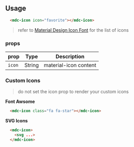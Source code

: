 ## Usage

```html
  <mdc-icon icon="favorite"></mdc-icon>
```

> refer to [Material Design Icon Font](https://material.io/icons/) for the list of icons 

### props

| prop | Type | Description |
|------|------|-------------|
|`icon`|String| material-icon content |

### Custom Icons

> do not set the icon prop to render your custom icons 

**Font Awsome**

```html
  <mdc-icon class="fa fa-star"></mdc-icon>
```


**SVG Icons**

```html
  <mdc-icon> 
    <svg ...> 
  </mdc-icon>
```
